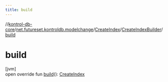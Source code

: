 ```yaml
---
title: build
---
```

//[kontrol-db-core](../../../../index.html)/[net.futureset.kontroldb.modelchange](../../index.html)/[CreateIndex](../index.html)/[CreateIndexBuilder](index.html)/[build](build.html)



# build



[jvm]\
open override fun [build](build.html)(): [CreateIndex](../index.html)





